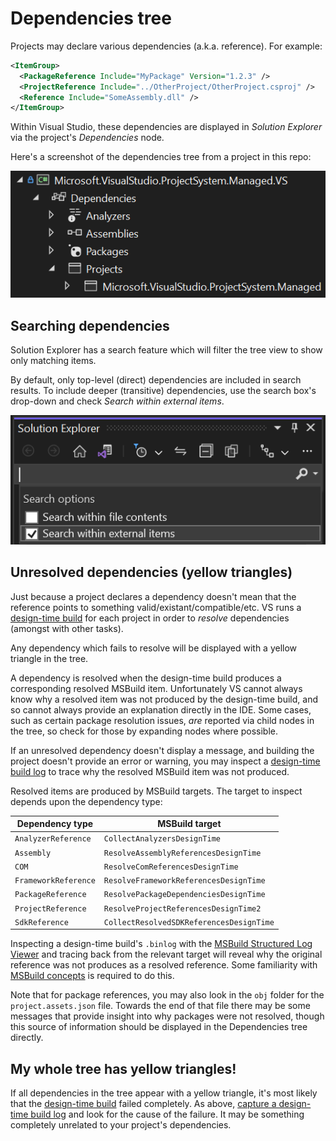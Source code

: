 # Dependencies tree

Projects may declare various dependencies (a.k.a. reference). For example:

```xml
<ItemGroup>
  <PackageReference Include="MyPackage" Version="1.2.3" />
  <ProjectReference Include="../OtherProject/OtherProject.csproj" />
  <Reference Include="SomeAssembly.dll" />
</ItemGroup>
```

Within Visual Studio, these dependencies are displayed in _Solution Explorer_ via the project's _Dependencies_ node.

Here's a screenshot of the dependencies tree from a project in this repo:

![Dependencies tree screenshot, from Visual Studio](img/dependencies-tree-example.png)

## Searching dependencies

Solution Explorer has a search feature which will filter the tree view to show only matching items.

By default, only top-level (direct) dependencies are included in search results. To include deeper (transitive) dependencies, use the search box's drop-down and check _Search within external items_.

![Dependencies tree screenshot, from Visual Studio](img/solution-explorer-search.png)

## Unresolved dependencies (yellow triangles)

Just because a project declares a dependency doesn't mean that the reference points to something valid/existant/compatible/etc. VS runs a [design-time build](design-time-builds.md) for each project in order to _resolve_ dependencies (amongst with other tasks).

Any dependency which fails to resolve will be displayed with a yellow triangle in the tree.

A dependency is resolved when the design-time build produces a corresponding resolved MSBuild item. Unfortunately VS cannot always know why a resolved item was not produced by the design-time build, and so cannot always provide an explanation directly in the IDE. Some cases, such as certain package resolution issues, _are_ reported via child nodes in the tree, so check for those by expanding nodes where possible.

If an unresolved dependency doesn't display a message, and building the project doesn't provide an error or warning, you may inspect a [design-time build log](design-time-builds.md#diagnosing-design-time-builds) to trace why the resolved MSBuild item was not produced.

Resolved items are produced by MSBuild targets. The target to inspect depends upon the dependency type:

| Dependency type      | MSBuild target                           |
|----------------------|------------------------------------------|
| `AnalyzerReference`  | `CollectAnalyzersDesignTime`             |
| `Assembly`           | `ResolveAssemblyReferencesDesignTime`    |
| `COM`                | `ResolveComReferencesDesignTime`         |
| `FrameworkReference` | `ResolveFrameworkReferencesDesignTime`   |
| `PackageReference`   | `ResolvePackageDependenciesDesignTime`   |
| `ProjectReference`   | `ResolveProjectReferencesDesignTime2`    |
| `SdkReference`       | `CollectResolvedSDKReferencesDesignTime` |

Inspecting a design-time build's `.binlog` with the [MSBuild Structured Log Viewer](https://msbuildlog.com/) and tracing back from the relevant target will reveal why the original reference was not produces as a resolved reference. Some familiarity with [MSBuild concepts](https://learn.microsoft.com/visualstudio/msbuild/msbuild-concepts) is required to do this.

Note that for package references, you may also look in the `obj` folder for the `project.assets.json` file. Towards the end of that file there may be some messages that provide insight into why packages were not resolved, though this source of information should be displayed in the Dependencies tree directly.

## My whole tree has yellow triangles!

If all dependencies in the tree appear with a yellow triangle, it's most likely that the [design-time build](design-time-builds.md) failed completely. As above, [capture a design-time build log](design-time-builds.md#diagnosing-design-time-builds) and look for the cause of the failure. It may be something completely unrelated to your project's dependencies.
